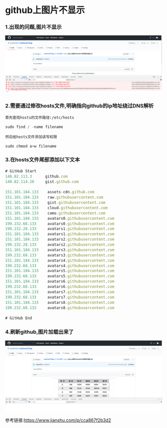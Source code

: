 # github上图片不显示

### 1.出现的问题,图片不显示

![效果图](./imgs/github上图片报错.png)

### 2.需要通过修改hosts文件,明确指向github的ip地址绕过DNS解析

    首先查找hosts的文件路径:/etc/hosts 
```javascript
sudo find / -name filename 
```

    然后给hosts文件添加读写权限
```javascript
sudo chmod a+w filename
``` 

### 3.在hosts文件尾部添加以下文本
```javascript
# GitHub Start 
140.82.113.3      github.com
140.82.114.20     gist.github.com

151.101.184.133    assets-cdn.github.com
151.101.184.133    raw.githubusercontent.com
151.101.184.133    gist.githubusercontent.com
151.101.184.133    cloud.githubusercontent.com
151.101.184.133    camo.githubusercontent.com
151.101.184.133    avatars0.githubusercontent.com
199.232.68.133     avatars0.githubusercontent.com
199.232.28.133     avatars1.githubusercontent.com
151.101.184.133    avatars1.githubusercontent.com
151.101.184.133    avatars2.githubusercontent.com
199.232.28.133     avatars2.githubusercontent.com
151.101.184.133    avatars3.githubusercontent.com
199.232.68.133     avatars3.githubusercontent.com
151.101.184.133    avatars4.githubusercontent.com
199.232.68.133     avatars4.githubusercontent.com
151.101.184.133    avatars5.githubusercontent.com
199.232.68.133     avatars5.githubusercontent.com
151.101.184.133    avatars6.githubusercontent.com
199.232.68.133     avatars6.githubusercontent.com
151.101.184.133    avatars7.githubusercontent.com
199.232.68.133     avatars7.githubusercontent.com
151.101.184.133    avatars8.githubusercontent.com
199.232.68.133     avatars8.githubusercontent.com

# GitHub End
```

### 4.刷新github,图片加载出来了

![效果图](./imgs/github上图片加载出来了.png)

参考链接:https://www.jianshu.com/p/cca867f2b3d2



